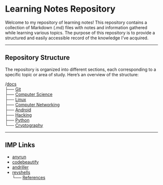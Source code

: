 # Learning Notes Repository

Welcome to my repository of learning notes! This repository contains a collection of Markdown (.md) files with notes and information gathered while learning various topics. The purpose of this repository is to provide a structured and easily accessible record of the knowledge I've acquired.

***
## Repository Structure

The repository is organized into different sections, each corresponding to a specific topic or area of study. Here’s an overview of the structure:


/[docs](https://github.com/Artist-dk/Notes/blob/master/docs/linux.md)<br />
├── [Git](https://github.com/Artist-dk/notes/blob/master/docs/git.md) <br />
├── [Computer Science](https://github.com/Artist-dk/Notes/blob/master/docs/computer-science.md) <br />
├── [Linux](https://github.com/Artist-dk/Notes/blob/master/docs/linux.md)<br />
├── [Computer Networking](https://github.com/Artist-dk/Notes/blob/master/docs/network.md)<br />
├── [Android](https://github.com/Artist-dk/Notes/blob/master/docs/android.md)<br />
├── [Hacking](https://github.com/Artist-dk/Notes/blob/master/docs/hacking.md)<br />
├── [Python](https://github.com/Artist-dk/Notes/blob/master/docs/python.md)<br />
└── [Cryptography](https://github.com/Artist-dk/Notes/blob/master/docs/cryptography.md)<br />

---
## IMP Links
- [anyrun](https://any.run/)
- [codebeautify](https://codebeautify.org/html-to-markdown)
- [andriller](https://github.com/den4uk/andriller/tree/master)
- [revshells](https://www.revshells.com/)<br />
    └── [References](https://github.com/Artist-dk/Notes/blob/master/docs/linux.md)
